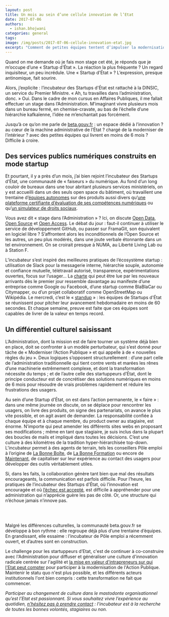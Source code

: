 ```yaml
---
layout: post
title: Un mois au sein d’une cellule innovation de l’Etat
date: 2017-07-06
authors:
  - ishan.bhojwani
categories: general
tags:
image: /img/posts/2017-07-06-cellule-innovation-etat.jpg
excerpt: "Comment de petites équipes tentent d’impulser la modernisation de l’action publique."
---
```


Quand on me demande où je fais mon stage cet été, je réponds que je m’occupe d’une « Startup d'État ». La réaction la plus fréquente ? Un regard inquisiteur, un peu incrédule. Une « Startup d'État » ? L’expression, presque antinomique, fait sourire.

Alors, j’explicite : l’incubateur des Startups d'État est rattaché à la DINSIC, un service du Premier Ministre. « Ah, tu travailles dans l’administration, donc. » Oui. Dans le cadre de mon cursus en Affaires Publiques, il me fallait effectuer un stage dans l’Administration. M’imaginant vivre plusieurs mois dans un bureau fermé, en chemise-cravate, au bas de l’échelle d’une hiérarchie kafkaïenne, l’idée ne m’enchantait pas forcément.

Jusqu’à ce qu’on me parle de [beta.gouv.fr](https://beta.gouv.fr/) : un espace dédié à l’innovation ? au cœur de la machine administrative de l’État ? chargé de la moderniser de l’intérieur ? avec des petites équipes qui livrent en moins de 6 mois ? Difficile à croire.

## Des services publics numériques construits en mode startup

Et pourtant, il y a près d’un mois, j’ai bien rejoint l’incubateur des Startups d'État, une communauté de « faiseurs » du numérique. Au fond d’un long couloir de bureaux dans une tour abritant plusieurs services ministériels, on y est accueilli dans un des seuls open space du bâtiment, où travaillent une trentaine d’[équipes autonomes](/general/2016/11/28/equipes-autonomes) sur des produits aussi divers qu’[une plateforme certifiante d’évaluation de ses compétences numériques](https://pix.beta.gouv.fr/) ou qu’[un simulateur de droits sociaux](https://mes-aides.gouv.fr/).

Vous avez dit « stage dans l’Administration » ? Ici, on discute [Open Data](https://fr.wikipedia.org/wiki/Open_data), [Open Source](https://fr.wikipedia.org/wiki/Open_source) et [Open Access](https://fr.wikipedia.org/wiki/Libre_acc%C3%A8s_(%C3%A9dition_scientifique)). Le débat du jour : faut-il continuer à utiliser le service de développement GitHub, ou passer sur FramaGit, son équivalent en logiciel libre ? S’affrontent alors les inconditionnels de l’Open Source et les autres, un peu plus modérés, dans une joute verbale étonnante dans un tel environnement. On se croirait presque à NUMA, au Liberté Living Lab ou à Station F.

L’incubateur s’est inspiré des meilleures pratiques de l’écosystème startup : utilisation de Slack pour la messagerie interne, hiérarchie souple, autonomie et confiance mutuelle, télétravail autorisé, transparence, expérimentations ouvertes, focus sur l’usager… La [charte](https://github.com/betagouv/beta.gouv.fr/wiki/Charte) qui peut être lue par les nouveaux arrivants dès le premier jour ressemble davantage au manifeste d’une entreprise comme Google ou Facebook, d’une startup comme BlaBlaCar ou Citymapper, ou d’un projet collaboratif comme OpenStreetMap ou Wikipédia. Le mercredi, c’est le « [standup](https://github.com/betagouv/beta.gouv.fr/wiki/Standup) » : les équipes de Startups d'État se réunissent pour pitcher leur avancement hebdomadaire en moins de 60 secondes. Et chaque semaine, preuve est faite que ces équipes sont capables de livrer de la valeur en temps record.

## Un différentiel culturel saisissant

L’Administration, dont la mission est de faire tourner un système déjà bien en place, doit se confronter à un modèle perturbateur, qui s’est donné pour tâche de « Moderniser l’Action Publique » et qui appelle à de « nouvelles règles du jeu ». Deux logiques s’opposent structurellement : d’une part celle de l’administration traditionnelle qui tient contre vents et marées les rênes d’une machinerie extrêmement complexe, et dont la transformation nécessite du temps ; et de l’autre celle des startuppeurs d’État, dont le principe conducteur est de concrétiser des solutions numériques en moins de 6 mois pour résoudre de vrais problèmes rapidement et réduire les frustrations des usagers.

Au sein d’une Startup d'État, on est dans l’action permanente, le « faire » : dans une même journée on discute, on se déplace pour rencontrer les usagers, on livre des produits, on signe des partenariats, on avance le plus vite possible, et on agit avant de demander. La responsabilité confiée à chaque équipe et à chaque membre, du product owner au stagiaire, est énorme. N’importe qui peut amender les différents sites webs en proposant ses modifications ; même en tant que stagiaire, je suis inclus dans la plupart des boucles de mails et impliqué dans toutes les décisions. C’est une culture à des kilomètres de la tradition hyper-hiérarchisée top-down. L’incubateur permet à des agents de terrain, tels les conseillers Pôle emploi à l’origine de [La Bonne Boîte](https://labonneboite.pole-emploi.fr/), de [La Bonne Formation](https://labonneformation.pole-emploi.fr/) ou encore de [Maintenant](https://maintenant.pole-emploi.fr/), de capitaliser sur leur expérience au contact des usagers pour développer des outils véritablement utiles.

Si, dans les faits, la collaboration génère tant bien que mal des résultats encourageants, la communication est parfois difficile. Pour l’heure, les pratiques de l’incubateur des Startups d'État, où l’innovation est encouragée et où [l’échec est accepté](https://beta.gouv.fr/startup/fiches-de-banc.html#abandon), est difficile à appréhender pour une administration qui n’apprécie guère les pas de côté. Or, une structure qui n’échoue jamais n’innove pas.

<br/>
<br/>

Malgré les différences culturelles, la communauté beta.gouv.fr se développe à bon rythme : elle regroupe déjà plus d’une trentaine d’équipes. En grandissant, elle essaime : l’incubateur de Pôle emploi a récemment ouvert, et d’autres sont en construction.

Le challenge pour les startuppeurs d’Etat, c'est de continuer à co-construire avec l'Administration pour diffuser et généraliser une culture d'innovation radicale centrée sur l'agilité et [la mise en valeur d'intrapreneurs sur qui l'Etat peut compter](/general/2017/03/22/intrapreneurs-comment-les-trouver) pour participer à la modernisation de l'Action Publique. Maintenir le statu quo n'est plus possible, et les différents acteurs institutionnels l'ont bien compris : cette transformation ne fait que commencer.

_Participer au changement de culture dans le mastodonte organisationnel qu’est l’Etat est passionnant. Si vous souhaitez vivre l’expérience au quotidien, [n’hésitez pas à prendre contact](https://beta.gouv.fr/recrutement/) : l’incubateur est à la recherche de toutes les bonnes volontés, stagiaires ou non._
